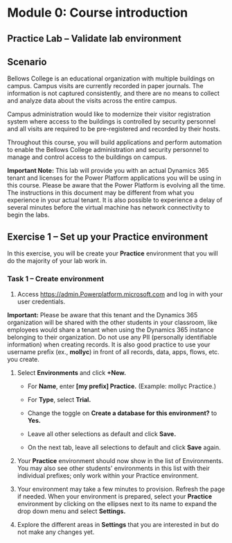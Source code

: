 Module 0: Course introduction
=============================

Practice Lab – Validate lab environment
---------------------------------------

Scenario
--------

Bellows College is an educational organization with multiple buildings on campus. Campus visits are currently recorded in paper journals. The information is not captured consistently, and there are no means to collect and analyze data about the visits across the entire campus. 

Campus administration would like to modernize their visitor registration system where access to the buildings is controlled by security personnel and all visits are required to be pre-registered and recorded by their hosts.

Throughout this course, you will build applications and perform automation to enable the Bellows College administration and security personnel to manage and control access to the buildings on campus.

**Important Note:** This lab will provide you with an actual Dynamics 365 tenant
and licenses for the Power Platform applications you will be using in this
course. Please be aware that the Power Platform is evolving all the time. The
instructions in this document may be different from what you experience in your
actual tenant. It is also possible to experience a delay of several minutes
before the virtual machine has network connectivity to begin the labs.

Exercise 1 – Set up your Practice environment
---------------------------------------------

In this exercise, you will be create your **Practice** environment that you will
do the majority of your lab work in.

### Task 1 – Create environment

1.  Access <https://admin.Powerplatform.microsoft.com> and log in with your user
    credentials.

**Important:** Please be aware that this tenant and the Dynamics 365
organization will be shared with the other students in your classroom, like
employees would share a tenant when using the Dynamics 365 instance belonging to
their organization. Do not use any PII (personally identifiable information)
when creating records. It is also good practice to use your username prefix
(ex., **mollyc**) in front of all records, data, apps, flows, etc. you create.

1.  Select **Environments** and click **+New.**

    -   For **Name**, enter **[my prefix] Practice.** (Example: mollyc
        Practice.)

    -   For **Type**, select **Trial.**

    -   Change the toggle on **Create a database for this environment?** to
        **Yes.**

    -   Leave all other selections as default and click **Save.**

    -   On the next tab, leave all selections to default and click **Save**
        again.

2.  Your **Practice** environment should now show in the list of Environments.
    You may also see other students' environments in this list with their
    individual prefixes; only work within your Practice environment.

3.  Your environment may take a few minutes to provision. Refresh the page if
    needed. When your environment is prepared, select your **Practice**
    environment by clicking on the ellipses next to its name to expand the drop
    down menu and select **Settings.**

4.  Explore the different areas in **Settings** that you are interested in but
    do not make any changes yet.
